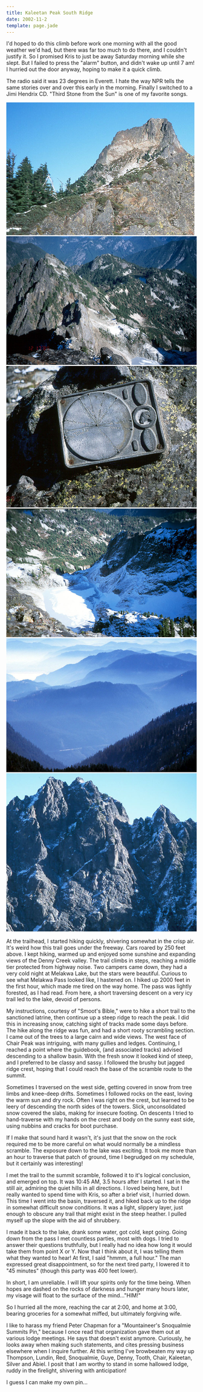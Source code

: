 ```yaml
---
title: Kaleetan Peak South Ridge
date: 2002-11-2
template: page.jade
---
```


I'd hoped to do this climb before work one morning with all the good
weather we'd had, but there was far too much to do there, and I
couldn't justify it. So I promised Kris to just be away Saturday
morning while she slept. But I failed to press the "alarm" button, and
didn't wake up until 7 am! I hurried out the door anyway, hoping to
make it a quick climb.


The radio said it was 23 degrees in Everett. I hate the way NPR tells
the same stories over and over this early in the morning. Finally I
switched to a Jimi Hendrix CD.  "Third Stone from the Sun" is one of
my favorite songs.


![Follow ridge crest to summit scramble](images/kaleetan.jpg)
![The North Ridge, and Gem Lake.](images/gemlake.jpg)
![A helpful guide on the summit!](images/ironguy.jpg)
![Chair Peak Lake, freezing gradually](images/chpklake.jpg)
![Morning mist over interstate 90](images/mornmist.jpg)
![The West Face of Chair Peak](images/westchair.jpg)

At the trailhead, I started hiking quickly, shivering somewhat in the
crisp air.  It's weird how this trail goes under the freeway. Cars
roared by 250 feet above.  I kept hiking, warmed up and enjoyed some
sunshine and expanding views of the Denny Creek valley. The trail
climbs in steps, reaching a middle tier protected from highway
noise. Two campers came down, they had a very cold night at Melakwa
Lake, but the stars were beautiful. Curious to see what Melakwa Pass
looked like, I hastened on. I hiked up 2000 feet in the first hour,
which made me tired on the way home. The pass was lightly forested, as
I had read. From here, a short traversing descent on a very icy trail
led to the lake, devoid of persons.


My instructions, courtesy of "Smoot's Bible," were to hike a short
trail to the sanctioned latrine, then continue up a steep ridge to
reach the peak. I did this in increasing snow, catching sight of
tracks made some days before. The hike along the ridge was fun, and
had a short rooty scrambling section. I came out of the trees to a
large cairn and wide views. The west face of Chair Peak was
intriguing, with many gullies and ledges. Continuing, I reached a
point where the guidebook, (and associated tracks) advised descending
to a shallow basin. With the fresh snow it looked kind of steep, and I
preferred to be classy and sassy. I followed the brushy but jagged
ridge crest, hoping that I could reach the base of the scramble route
to the summit.


Sometimes I traversed on the west side, getting covered in snow from
tree limbs and knee-deep drifts. Sometimes I followed rocks on the
east, loving the warm sun and dry rock. Often I was right on the
crest, but learned to be leery of descending the north sides of the
towers. Slick, unconsolidated snow covered the slabs, making for
insecure footing. On descents I tried to hand-traverse with my hands
on the crest and body on the sunny east side, using nubbins and cracks
for boot purchase.


If I make that sound hard it wasn't, it's just that the snow on the
rock required me to be more careful on what would normally be a
mindless scramble. The exposure down to the lake was exciting. It took
me more than an hour to traverse that patch of ground, time I
begrudged on my schedule, but it certainly was interesting!


I met the trail to the summit scramble, followed it to it's logical
conclusion, and emerged on top. It was 10:45 AM, 3.5 hours after I
started. I sat in the still air, admiring the quiet hills in all
directions. I loved being here, but I really wanted to spend time with
Kris, so after a brief visit, I hurried down. This time I went into
the basin, traversed it, and hiked back up to the ridge in somewhat
difficult snow conditions. It was a light, slippery layer, just enough
to obscure any trail that might exist in the steep heather. I pulled
myself up the slope with the aid of shrubbery.


I made it back to the lake, drank some water, got cold, kept
going. Going down from the pass I met countless parties, most with
dogs. I tried to answer their questions truthfully, but I really had
no idea how long it would take them from point X or Y.  Now that I
think about it, I was telling them what they wanted to hear! At first,
I said "hmmm, a full hour." The man expressed great disappointment, so
for the next tired party, I lowered it to "45 minutes" (though this
party was 400 feet lower).


In short, I am unreliable. I will lift your spirits only for the time
being.  When hopes are dashed on the rocks of darkness and hunger many
hours later, my visage will float to the surface of the mind..."HIM!"


So I hurried all the more, reaching the car at 2:00, and home at 3:00,
bearing groceries for a somewhat miffed, but ultimately forgiving
wife.


I like to harass my friend Peter Chapman for a "Mountaineer's
Snoqualmie Summits Pin," because I once read that organization gave
them out at various lodge meetings.  He says that doesn't exist
anymore. Curiously, he looks away when making such statements, and
cites pressing business elsewhere when I inquire further. At this
writing I've browbeaten my way up Thompson, Lundin, Red, Snoqualmie,
Guye, Denny, Tooth, Chair, Kaleetan, Silver and Abiel. I posit that I
am worthy to stand in some hallowed lodge, ruddy in the firelight,
shivering with anticipation!

I guess I can make my own pin...

